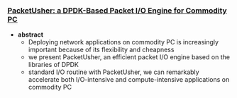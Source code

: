 ### [PacketUsher: a DPDK-Based Packet I/O Engine for Commodity PC](http://ieeexplore.ieee.org/stamp/stamp.jsp?tp=&arnumber=7636896)


- **abstract**
  - Deploying network applications on commodity PC is increasingly important because of its flexibility and cheapness
  - we present PacketUsher, an efficient packet I/O engine based on the libraries of DPDK
  - standard I/O routine with PacketUsher, we can remarkably accelerate both I/O-intensive and compute-intensive applications on commodity PC
